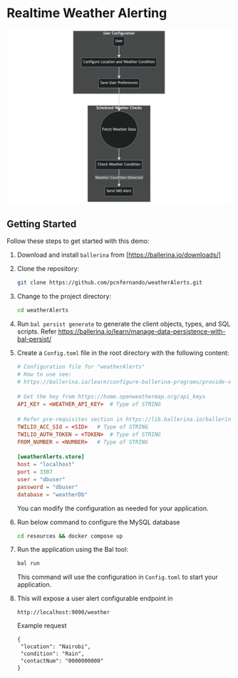 # Realtime Weather Alerting

![Arch diagram](./resources/weather-alerting.png)
## Getting Started

Follow these steps to get started with this demo:

1. Download and install `ballerina` from [https://ballerina.io/downloads/]
2. Clone the repository:

   ```bash
   git clone https://github.com/pcnfernando/weatherAlerts.git
   ```

3. Change to the project directory:

   ```bash
   cd weatherAlerts
   ```

4. Run `bal persist generate` to generate the client objects, types, and SQL scripts. 
   Refer https://ballerina.io/learn/manage-data-persistence-with-bal-persist/

5. Create a `Config.toml` file in the root directory with the following content:

   ```toml
   # Configuration file for "weatherAlerts"
   # How to use see:
   # https://ballerina.io/learn/configure-ballerina-programs/provide-values-to-configurable-variables/#provide-via-toml-syntax

   # Get the key from https://home.openweathermap.org/api_keys
   API_KEY = <WEATHER_API_KEY>	# Type of STRING

   # Refer pre-requisites section in https://lib.ballerina.io/ballerinax/twilio/latest
   TWILIO_ACC_SId = <SID>	# Type of STRING
   TWILIO_AUTH_TOKEN = <TOKEN>	# Type of STRING
   FROM_NUMBER = <NUMBER>	# Type of STRING

   [weatherAlerts.store]
   host = "localhost"
   port = 3307
   user = "dbuser"
   password = "dbuser"
   database = "weatherDb"
   ```

   You can modify the configuration as needed for your application.

6. Run below command to configure the MySQL database
   ```bash
   cd resources && docker compose up
   ```

7. Run the application using the Bal tool:

   ```bash
   bal run
   ```

   This command will use the configuration in `Config.toml` to start your application.

8. This will expose a user alert configurable endpoint in
   ``` 
   http://localhost:9090/weather
   ```

   Example request
   ```
   {
    "location": "Nairobi",
    "condition": "Rain",
    "contactNum": "0000000000"
   }
   ```
